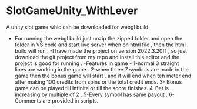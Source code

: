 # SlotGameUnity_WithLever
A unity slot game whic can be downloaded for webgl build 
- For running the webgl build just unzip the zipped folder and open the folder in VS code and start live server when on html file , then the html build will run .
-I have made the project on version 2022.3.20f1 , so just download the git project from my repo and install this editor and the project is good for running .
-Features in game -
1-normal 3 straight lines are working in the game .
2-when three 7 symbols are made in the game then the bonus game will start . and it will end when teh meter end after making 100 credits from spins or the total credit ends.
3- Bonus game can be played till infinite or till the score finishes.
4-Bet is increasing by multiple of 2 .
5-Every symbol has same payout .
6-Comments are provided in scripts.